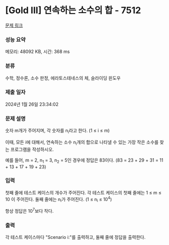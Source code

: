 # [Gold III] 연속하는 소수의 합 - 7512 

[문제 링크](https://www.acmicpc.net/problem/7512) 

### 성능 요약

메모리: 48092 KB, 시간: 368 ms

### 분류

수학, 정수론, 소수 판정, 에라토스테네스의 체, 슬라이딩 윈도우

### 제출 일자

2024년 1월 26일 23:34:02

### 문제 설명

<p>숫자 m개가 주어지며, 각 숫자를 n<sub>i</sub>라고 한다. (1 ≤ i ≤ m)</p>

<p>이때, 모든 i에 대해서, 연속하는 소수 n<sub>i</sub>개의 합으로 나타낼 수 있는 가장 작은 소수를 찾는 프로그램을 작성하시오.</p>

<p>예를 들어, m = 2, n<sub>1</sub> = 3, n<sub>2</sub> = 5인 경우에 정답은 83이다. (83 = 23 + 29 + 31 = 11 + 13 + 17 + 19 + 23)</p>

### 입력 

 <p>첫째 줄에 테스트 케이스의 개수가 주어진다. 각 테스트 케이스의 첫째 줄에는 1 ≤ m ≤ 10 이 주어진다. 둘째 줄에는 n<sub>i</sub>가 주어진다. (1 ≤ n<sub>i</sub> ≤ 10<sup>4</sup>)</p>

<p>항상 정답은 10<sup>7</sup>보다 작다.</p>

### 출력 

 <p>각 테스트 케이스마다 "Scenario i:"를 출력하고, 둘째 줄에 정답을 출력한다.</p>

